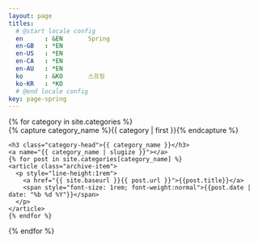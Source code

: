 ```yaml
---
layout: page
titles:
  # @start locale config
  en      : &EN       Spring
  en-GB   : *EN
  en-US   : *EN
  en-CA   : *EN
  en-AU   : *EN
  ko      : &KO       스프링
  ko-KR   : *KO
  # @end locale config
key: page-spring
---
```


<div id="archives">
{% for category in site.categories %}
  <div class="archive-group">
    {% capture category_name %}{{ category | first }}{% endcapture %}
    <div id="#{{ category_name | slugize }}"></div>
    <p></p>

    <h3 class="category-head">{{ category_name }}</h3>
    <a name="{{ category_name | slugize }}"></a>
    {% for post in site.categories[category_name] %}
    <article class="archive-item">
      <p style="line-height:1rem">
        <a href="{{ site.baseurl }}{{ post.url }}">{{post.title}}</a>
        <span style="font-size: 1rem; font-weight:normal">{{post.date | date: "%b %d %Y"}}</span>
      </p>
    </article>
    {% endfor %}
  </div>
{% endfor %}
</div>

